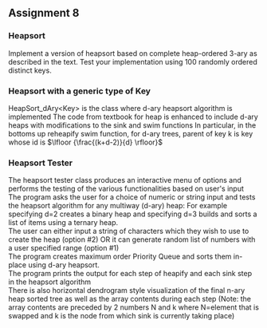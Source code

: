 ## Assignment 8

### Heapsort
Implement a version of heapsort based on complete heap-ordered 3-ary as described in the text. 
Test your implementation using 100 randomly ordered distinct keys.

### Heapsort with a generic type of Key
HeapSort_dAry\<Key\> is the class where d-ary heapsort algorithm is implemented 
The code from textbook for heap is enhanced to include d-ary heaps with modifications to the sink and swim functions
In particular, in the bottoms up reheapify swim function, for d-ary trees, parent of key k is  key whose id is $\lfloor {\frac{(k+d-2)}{d} \rfloor}$

### Heapsort Tester 
The heapsort tester class produces an interactive menu of options and performs the testing of the various functionalities based on user's input                                                                                                                                 
The program asks the user for a choice of numeric or string input and tests the heapsort algorithm for any multiway (d-ary) heap: For example specifying d=2 creates a binary heap and specifying d=3 builds and sorts a list of items using a ternary heap.                     
The user can either input a string of characters which they wish to use to create the heap (option #2) OR it can generate random list of numbers with a user specified range (option #1)                                                                 
The program creates maximum order Priority Queue and sorts them in-place using d-ary heapsort.                                                 
The program prints the output for each step of heapify and each sink step in the heapsort algorithm                                            
There is also horizontal dendrogram style visualization of the final n-ary heap sorted tree as well as the array contents during each step (Note: the array contents are preceded by 2 numbers N and k where N=element that is swapped and k is the node from which sink is currently taking place)                                                                                                     
